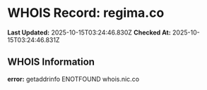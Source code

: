 # WHOIS Record: regima.co

**Last Updated:** 2025-10-15T03:24:46.830Z
**Checked At:** 2025-10-15T03:24:46.831Z

## WHOIS Information

**error:** getaddrinfo ENOTFOUND whois.nic.co

